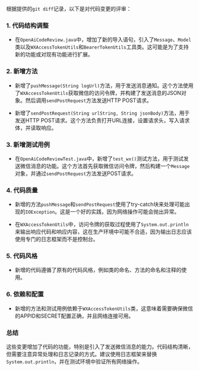 根据提供的`git diff`记录，以下是对代码变更的评审：

### 1. 代码结构调整

- 在`OpenAiCodeReview.java`中，增加了新的导入语句，引入了`Message`、`Model`类以及`WXAccessTokenUtils`和`BearerTokenUtils`工具类。这可能是为了支持新的功能或对现有功能进行扩展。

### 2. 新增方法

- 新增了`pushMessage(String logUrl)`方法，用于发送消息通知。这个方法使用了`WXAccessTokenUtils`获取微信的访问令牌，并构建了发送消息的JSON对象。然后调用`sendPostRequest`方法发送HTTP POST请求。

- 新增了`sendPostRequest(String urlString, String jsonBody)`方法，用于发送HTTP POST请求。这个方法负责打开URL连接，设置请求头，写入请求体，并读取响应。

### 3. 新增测试用例

- 在`OpenAiCodeReviewTest.java`中，新增了`test_wx()`测试方法，用于测试发送微信消息的功能。这个方法首先获取微信访问令牌，然后构建一个`Message`对象，并通过`sendPostRequest`方法发送POST请求。

### 4. 代码质量

- 新增的方法`pushMessage`和`sendPostRequest`使用了try-catch块来处理可能出现的`IOException`。这是一个好的实践，因为网络操作可能会抛出异常。

- 在`WXAccessTokenUtils`中，访问令牌的获取过程使用了`System.out.println`来输出响应代码和响应内容，这在生产环境中可能不合适，因为输出日志应该使用专门的日志框架而不是控制台。

### 5. 代码风格

- 新增的代码遵循了原有的代码风格，例如类的命名、方法的命名和注释的使用。

### 6. 依赖和配置

- 新增的方法和测试用例依赖于`WXAccessTokenUtils`类，这意味着需要确保微信的APPID和SECRET配置正确，并且网络连接可用。

### 总结

这些变更增加了代码的功能，特别是引入了发送微信消息的能力。代码结构清晰，但需要注意异常处理和日志记录的方式。建议使用日志框架来替换`System.out.println`，并在测试环境中验证所有网络操作。